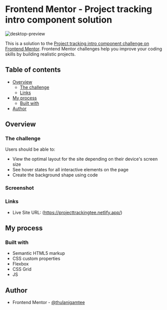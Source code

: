 # Frontend Mentor - Project tracking intro component solution

![desktop-preview](https://user-images.githubusercontent.com/76236208/120919224-bc473f00-c6b8-11eb-9242-cca2d22664c5.jpg)


This is a solution to the [Project tracking intro component challenge on Frontend Mentor](https://www.frontendmentor.io/challenges/project-tracking-intro-component-5d289097500fcb331a67d80e). Frontend Mentor challenges help you improve your coding skills by building realistic projects. 

## Table of contents

- [Overview](#overview)
  - [The challenge](#the-challenge)
  - [Links](#links)
- [My process](#my-process)
  - [Built with](#built-with)
- [Author](#author)


## Overview

### The challenge

Users should be able to:

- View the optimal layout for the site depending on their device's screen size
- See hover states for all interactive elements on the page
- Create the background shape using code

### Screenshot

### Links

- Live Site URL: (https://projecttrackingtee.netlify.app/)

## My process

### Built with

- Semantic HTML5 markup
- CSS custom properties
- Flexbox
- CSS Grid
- JS

## Author

- Frontend Mentor - [@thulanigamtee](https://www.frontendmentor.io/profile/thulanigamtee)
